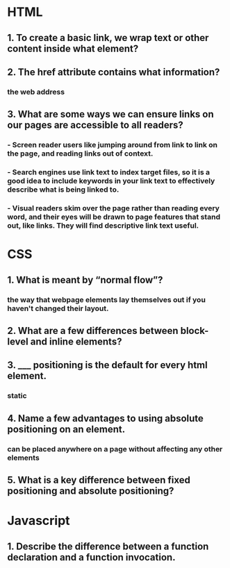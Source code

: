 # HTML
## 1. To create a basic link, we wrap text or other content inside what element?
### <a></a>
## 2. The href attribute contains what information?
### the web address
## 3. What are some ways we can ensure links on our pages are accessible to all readers?
### - Screen reader users like jumping around from link to link on the page, and reading links out of context.
### - Search engines use link text to index target files, so it is a good idea to include keywords in your link text to effectively describe what is being linked to.
### - Visual readers skim over the page rather than reading every word, and their eyes will be drawn to page features that stand out, like links. They will find descriptive link text useful.

# CSS
## 1. What is meant by “normal flow”?
### the way that webpage elements lay themselves out if you haven't changed their layout.
## 2. What are a few differences between block-level and inline elements?
### 
## 3. ___ positioning is the default for every html element.
### static
## 4. Name a few advantages to using absolute positioning on an element.
### can be placed anywhere on a page without affecting any other elements
## 5. What is a key difference between fixed positioning and absolute positioning?
###

# Javascript
## 1. Describe the difference between a function declaration and a function invocation.
### 
